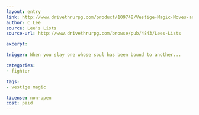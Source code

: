 ```yaml
---
layout: entry
link: http://www.drivethrurpg.com/product/109748/Vestige-Magic-Moves-and-Compendium-Classes-for-Dungeon-World
author: C Lee
source: Lee's Lists
source-url: http://www.drivethrurpg.com/browse/pub/4843/Lees-Lists

excerpt:

trigger: When you slay one whose soul has been bound to another...

categories:
- fighter

tags:
- vestige magic

license: non-open
cost: paid
---
```

